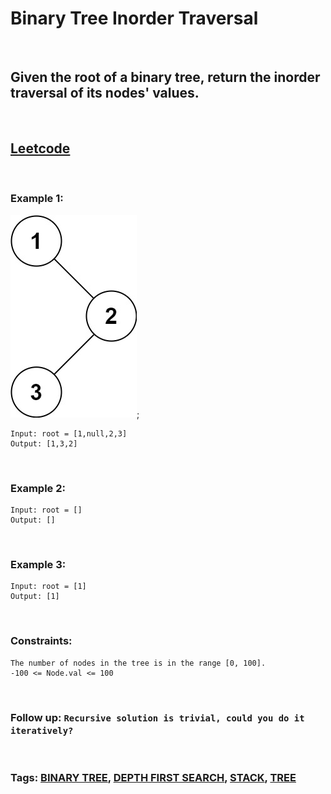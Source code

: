 # Binary Tree Inorder Traversal

<br>

## Given the root of a binary tree, return the inorder traversal of its nodes' values.

<br>

## [Leetcode](https://leetcode.com/problems/binary-tree-inorder-traversal/)

<br>

### Example 1:

![ex1](assets/inorder_1.jpeg);
```
Input: root = [1,null,2,3]
Output: [1,3,2]
```
<br>

### Example 2:
```
Input: root = []
Output: []
```
<br>

### Example 3:
```
Input: root = [1]
Output: [1]
``` 
<br>

### Constraints:
```
The number of nodes in the tree is in the range [0, 100].
-100 <= Node.val <= 100
``` 
<br>

### Follow up: `Recursive solution is trivial, could you do it iteratively?`

<br>

### Tags: [BINARY TREE](https://leetcode.com/tag/binary-tree/), [DEPTH FIRST SEARCH](https://leetcode.com/tag/depth-first-search/), [STACK](https://leetcode.com/tag/stack/), [TREE](https://leetcode.com/tag/tree/)